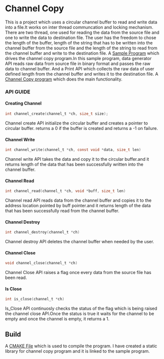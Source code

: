 # Channel Copy
This is a project which uses a circular channel buffer to read and write data into a file.It works on inter thread communcation and locking mechanism. There are two thread, one used for reading the data from the source file and one to write the data to destination file. The user has the freedom to chose the length of the buffer, length of the string that has to be written into the channel buffer from the source file and the length of the string to read from the channel buffer and write to the destination file.
A [Sample Program](https://github.com/Vysakhpj/channel_copy/blob/master/sample.c) which drives the channel copy program.In this sample program, data generator API reads raw data from source file in binary format and passes the raw data to channel buffer. And a Print API which collects the raw data of user defined length from the channel buffer and writes it to the destination file.
A [Channel Copy program](https://github.com/Vysakhpj/channel_copy/blob/master/channel.c) which does the main functionality. 

### API GUIDE

#### Creating Channel

```c
int channel_create(channel_t *ch, size_t size);
```
Channel create API initialize the circular buffer and creates a pointer to circular buffer. returns a 0 if the buffer is created and returns a -1 on failure.

#### Channel Write

````c
int channel_write(channel_t *ch, const void *data, size_t len)
````
Channel write API takes the data and copy it to the circular buffer.and it returns length of the data that has been successfully written into the channel buffer.

#### Channel Read

```c
int channel_read(channel_t *ch, void *buff, size_t len)
````
Channel read API reads data from the channel buffer and copies it to the address location pointed by buff pointer.and it returns length of the data that has been successfully read from the channel buffer. 

#### Channel Destroy
````c
int channel_destroy(channel_t *ch)
````
Channel destroy API deletes the channel buffer when needed by the user.

#### Channel Close

````c
void channel_close(channel_t *ch)
````
Channel Close API raises a flag once every data from the source file has been read.

#### Is Close

````c
int is_close(channel_t *ch)
````
Is_Close API continuosly checks the status of the flag which is being raised the channel close API.Once the status is true it waits for the channel to be empty and once the channel is empty, it returns a 1.


## Build
A [CMAKE File](https://github.com/Vysakhpj/channel_copy/blob/master/CMakeLists.txt) which is used to compile the program. I have created a static library for channel copy program and it is linked to the sample program.
